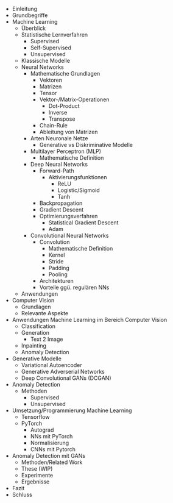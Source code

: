 - Einleitung
- Grundbegriffe
- Machine Learning
	- Überblick
	- Statistische Lernverfahren
		- Supervised
		- Self-Supervised
		- Unsupervised
	- Klassische Modelle
	- Neural Networks
		- Mathematische Grundlagen
			- Vektoren
			- Matrizen
			- Tensor
			- Vektor-/Matrix-Operationen
				- Dot-Product
				- Inverse
				- Transpose
			- Chain-Rule
			- Ableitung von Matrizen
		- Arten Neuronale Netze
			- Generative vs Diskriminative Modelle
		- Multilayer Perceptron (MLP)
			- Mathematische Definition
		- Deep Neural Networks
			- Forward-Path
				- Aktivierungsfunktionen
					- ReLU
					- Logistic/Sigmoid
					- Tanh
			- Backpropagation
			- Gradient Descent
			- Optimierungsverfahren
				- Statistical Gradient Descent
				- Adam
		- Convolutional Neural Networks
			- Convolution
				- Mathematische Definition
				- Kernel
				- Stride
				- Padding
				- Pooling
			- Architekturen
			- Vorteile ggü. regulären NNs
	- Anwendungen
- Computer Vision
	- Grundlagen
	- Relevante Aspekte
- Anwendungen Machine Learning im Bereich Computer Vision
	- Classification
	- Generation
		- Text 2 Image
	- Inpainting
	- Anomaly Detection
- Generative Modelle
	- Variational Autoencoder
	- Generative Adverserial Networks
	- Deep Convolutional GANs (DCGAN)
- Anomaly Detection 
	- Methoden
		- Supervised
		- Unsupervised
- Umsetzung/Programmierung Machine Learning
	- Tensorflow
	- PyTorch
		- Autograd
		- NNs mit PyTorch
		- Normalisierung
		- CNNs mit Pytorch
- Anomaly Detection mit GANs
	- Methoden/Related Work
	- These (WIP)
	- Experimente
	- Ergebnisse
- Fazit
- Schluss